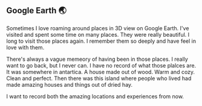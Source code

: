 ## Google Earth 🌏
Sometimes I love roaming around places in 3D view on Google Earth. I've visited and spent some time on many places. They were really beautiful. I long to visit those places again. I remember them so deeply and have feel in love with them. 

There's always a vague memeory of having been in those places. I really want to go back, but I never can. I have no record of what those plalces are. It was somewhere in antartica. A house made out of wood. Warm and cozy. Clean and perfect. Then there was this island where people who lived had made amazing houses and things out of dried hay. 

I want to record both the amazing locations and experiences from now.